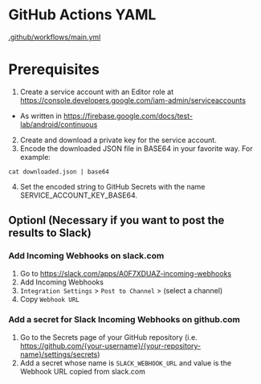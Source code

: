 # GitHub Actions YAML
[.github/workflows/main.yml](.github/workflows/main.yml)

# Prerequisites
1. Create a service account with an Editor role at https://console.developers.google.com/iam-admin/serviceaccounts
  * As written in https://firebase.google.com/docs/test-lab/android/continuous
2. Create and download a private key for the service account.
3. Encode the downloaded JSON file in BASE64 in your favorite way. For example:
```shell
cat downloaded.json | base64
```
4. Set the encoded string to GitHub Secrets with the name SERVICE_ACCOUNT_KEY_BASE64.

## Optionl (Necessary if you want to post the results to Slack)
### Add Incoming Webhooks on slack.com
1. Go to https://slack.com/apps/A0F7XDUAZ-incoming-webhooks
2. Add Incoming Webhooks
3. `Integration Settings` > `Post to Channel` > (select a channel)
4. Copy `Webhook URL`

### Add a secret for Slack Incoming Webhooks on github.com
1. Go to the Secrets page of your GitHub repository (i.e. https://github.com/{your-username}/{your-repository-name}/settings/secrets)
2. Add a secret whose name is `SLACK_WEBHOOK_URL` and value is the Webhook URL copied from slack.com
